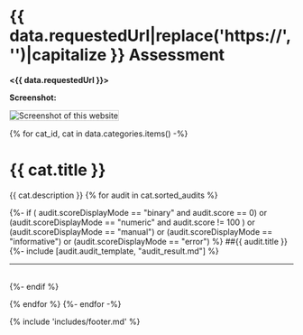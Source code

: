 <style>
img { max-width:500px; height: auto; max-height: 500px; min-width:10px; min-height:10px; }
img,iframe {border: 1px solid #ccc;}
a { color: blue; }
pre code { font: 9px; }
pre { font: inherit; word-wrap: break-word; background: none; border: none; }
.force-thumbnail { width: 150px; }
.force-thumbnail img { height: auto; }
</style>

# {{ data.requestedUrl|replace('https://', '')|capitalize }} Assessment

__<{{ data.requestedUrl }}>__

__Screenshot:__

![Screenshot of this website](assets/screenshot.png)

<div id="toc">
<!--TOC-->
</div>

{% for cat_id, cat in data.categories.items() -%}
# {{ cat.title }}
{{ cat.description }}
{% for audit in cat.sorted_audits %}

{%- if ( audit.scoreDisplayMode == "binary" and audit.score == 0) or
        (audit.scoreDisplayMode == "numeric" and audit.score != 100 ) or
        (audit.scoreDisplayMode == "manual") or
        (audit.scoreDisplayMode == "informative") or
        (audit.scoreDisplayMode == "error")
%}
##{{ audit.title }}
{%- include [audit.audit_template, "audit_result.md"] %}
<hr>
<br>
{%- endif %}

{% endfor %}
{%- endfor -%}

{% include 'includes/footer.md' %}
